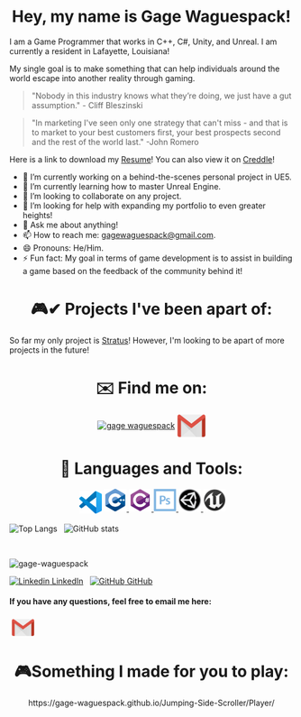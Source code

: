 <h1 align="center">
Hey, my name is Gage Waguespack!
 </h1>

I am a Game Programmer that works in C++, C#, Unity, and Unreal. I am currently a resident in Lafayette, Louisiana!

My single goal is to make something that can help individuals around the world escape into another reality through gaming.

> "Nobody in this industry knows what they’re doing, we just have a gut assumption." - Cliff Bleszinski

> "In marketing I've seen only one strategy that can't miss - and that is to market to your best customers first, your best prospects second and the rest of the world last." -John Romero

Here is a link to download my [Resume](https://github.com/Gage-Waguespack/Gage-Waguespack/raw/main/Resume.pdf)!
You can also view it on [Creddle](https://resume.creddle.io/resume/1yoi94ivr4e)!

- 🔭 I’m currently working on a behind-the-scenes personal project in UE5.
- 🌱 I’m currently learning how to master Unreal Engine.
- 👯 I’m looking to collaborate on any project.
- 🤔 I’m looking for help with expanding my portfolio to even greater heights!
- 💬 Ask me about anything!
- 📫 How to reach me: gagewaguespack@gmail.com.
- 😄 Pronouns: He/Him.
- ⚡ Fun fact: My goal in terms of game development is to assist in building a game based on the feedback of the community behind it!

<h1 align="center">
🎮✔ Projects I've been apart of:
 </h1>
 
So far my only project is [Stratus](https://stratusgame.itch.io/stratus)! However, I'm looking to be apart of more projects in the future!

<h1 align="center">
 ✉️ Find me on:
 </h1>
 
<p align="center">
<a href="https://www.linkedin.com/in/gage-waguespack-460213240/" target="blank"><img align="center" src="https://raw.githubusercontent.com/rahuldkjain/github-profile-readme-generator/master/src/images/icons/Social/linked-in-alt.svg" alt="gage waguespack" height="30" width="40" /></a>
 <a href="mailto:gagewaguespack@gmail.com" target="blank"><img align="center" src="/Images/GmailLogo.png" alt="gage waguespack" height="40" width="50" /></a>
</p>

<h1 align="center">
 🧰 Languages and Tools:
 </h1>
 
<p align="center">
<p align="center"> <a href="https://www.w3schools.com/cpp/" target="_blank" rel="noreferrer">
<img src="https://raw.githubusercontent.com/github/explore/80688e429a7d4ef2fca1e82350fe8e3517d3494d/topics/visual-studio-code/visual-studio-code.png" alt="VS Code" height="40" style="vertical-align:top; margin:4px"><img 
src="https://raw.githubusercontent.com/devicons/devicon/master/icons/cplusplus/cplusplus-original.svg" alt="cplusplus" width="40" height="40"/> </a> <a href="https://www.w3schools.com/cs/" target="_blank" rel="noreferrer"> <img src="https://raw.githubusercontent.com/devicons/devicon/master/icons/csharp/csharp-original.svg" alt="csharp" width="40" height="40"/> </a> <a href="https://www.photoshop.com/en" target="_blank" rel="noreferrer"> <img src="https://raw.githubusercontent.com/devicons/devicon/master/icons/photoshop/photoshop-line.svg" alt="photoshop" width="40" height="40"/> </a> <a href="https://unity.com/" target="_blank" rel="noreferrer"> <img src="Images/UnityLogo.png" alt="unity" width="40" height="40"/> </a> <a href="https://unrealengine.com/" target="_blank" rel="noreferrer"> <img src="Images/UnrealLogo.png" alt="unreal" width="40" height="40"/> </a> </p>

![Top Langs](https://github-readme-stats.vercel.app/api/top-langs/?username=Gage-Waguespack&theme=tokyonight)
&nbsp;
![GitHub stats](https://github-readme-stats.vercel.app/api?username=Gage-Waguespack&show_icons=true&theme=tokyonight)

<br />

<p align="left"> <img src="https://komarev.com/ghpvc/?username=gage-waguespack&label=Profile%20views&color=0e75b6&style=flat" alt="gage-waguespack" /> </p>

[![Linkedin](https://i.stack.imgur.com/gVE0j.png) LinkedIn](https://www.linkedin.com/in/gage-waguespack-460213240/)
&nbsp;
[![GitHub](https://i.stack.imgur.com/tskMh.png) GitHub](https://github.com/Gage-Waguespack)

<h4 align="left">
If you have any questions, feel free to email me here:
</h4>
 
<p align="left">
 <a href="mailto:gagewaguespack@gmail.com"> <img src="Images/GmailLogo.png" alt="Python" height="30" style="vertical-align:top; margin:4px"></a>
</p>
<h1 align="center">
 🎮Something I made for you to play:
</h1>
<p align="center">
https://gage-waguespack.github.io/Jumping-Side-Scroller/Player/
 </p>
